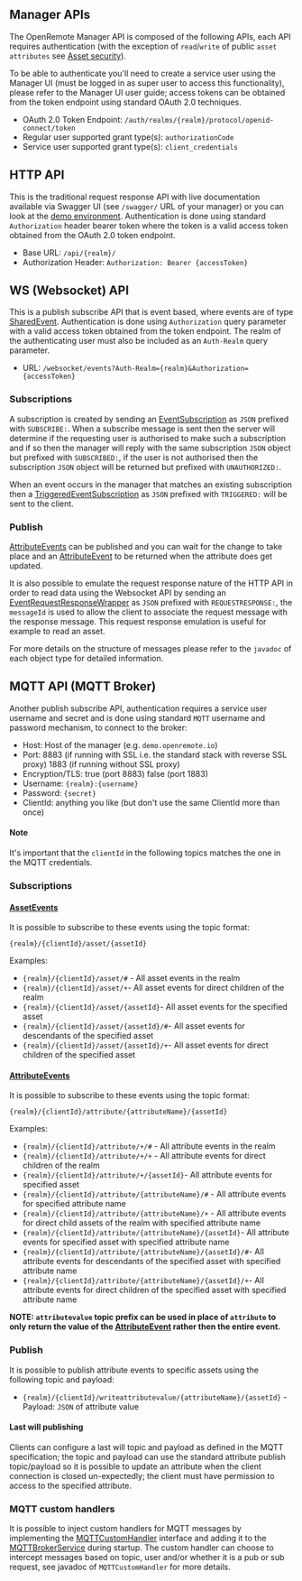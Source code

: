 ## Manager APIs
The OpenRemote Manager API is composed of the following APIs, each API requires authentication (with the exception of `read`/`write` of public `asset` `attributes` see [Asset security](./User-Guide%3A-Asset-Security)).

To be able to authenticate you'll need to create a service user using the Manager UI (must be logged in as super user to access this functionality), please refer to the Manager UI user guide; access tokens can be obtained from the token endpoint using standard OAuth 2.0 techniques.

* OAuth 2.0 Token Endpoint: `/auth/realms/{realm}/protocol/openid-connect/token`
* Regular user supported grant type(s): `authorizationCode`
* Service user supported grant type(s): `client_credentials`



## HTTP API
This is the traditional request response API with live documentation available via Swagger UI (see `/swagger/` URL of your manager) or you can look at the [demo environment](https://demo.openremote.io/swagger/). Authentication is done using standard `Authorization` header bearer token where the token  is a valid access token obtained from the OAuth 2.0 token endpoint.

* Base URL: `/api/{realm}/`
* Authorization Header:  `Authorization: Bearer {accessToken}`

## WS (Websocket) API
This is a publish subscribe API that is event based, where events are of type [SharedEvent](https://github.com/openremote/openremote/blob/master/model/src/main/java/org/openremote/model/event/shared/SharedEvent.java). Authentication is done using `Authorization` query parameter with a valid access token obtained from the token endpoint. The realm of the authenticating user must also be included as an `Auth-Realm` query parameter.

* URL: `/websocket/events?Auth-Realm={realm}&Authorization={accessToken}`

### Subscriptions
A subscription is created by sending an [EventSubscription](https://github.com/openremote/openremote/blob/master/model/src/main/java/org/openremote/model/event/shared/EventSubscription.java) as `JSON` prefixed with `SUBSCRIBE:`. When a subscribe message is sent then the server will determine if the requesting user is authorised to make such a subscription and if so then the manager will reply with the same subscription `JSON` object but prefixed with `SUBSCRIBED:`, if the user is not authorised then the subscription `JSON` object will be returned but prefixed with `UNAUTHORIZED:`.

When an event occurs in the manager that matches an existing subscription then a [TriggeredEventSubscription](https://github.com/openremote/openremote/blob/master/model/src/main/java/org/openremote/model/event/TriggeredEventSubscription.java) as `JSON` prefixed with `TRIGGERED:` will be sent to the client.

### Publish
[AttributeEvents](https://github.com/openremote/openremote/blob/master/model/src/main/java/org/openremote/model/attribute/AttributeEvent.java) can be published and you can wait for the change to take place and an [AttributeEvent](https://github.com/openremote/openremote/blob/master/model/src/main/java/org/openremote/model/attribute/AttributeEvent.java) to be returned when the attribute does get updated.

It is also possible to emulate the request response nature of the HTTP API in order to read data using the Websocket API by sending an [EventRequestResponseWrapper](https://github.com/openremote/openremote/blob/master/model/src/main/java/org/openremote/model/event/shared/EventRequestResponseWrapper.java) as `JSON` prefixed with `REQUESTRESPONSE:`, the `messageId` is used to allow the client to associate the request message with the response message. This request response emulation is useful for example to read an asset.

For more details on the structure of messages please refer to the `javadoc` of each object type for detailed information.

## MQTT API (MQTT Broker)
Another publish subscribe API, authentication requires a service user username and secret and is done using standard `MQTT` username and password mechanism, to connect to the broker:

* Host: Host of the manager (e.g. `demo.openremote.io`)
* Port: 8883 (if running with SSL i.e. the standard stack with reverse SSL proxy) 1883 (if running without SSL proxy)
* Encryption/TLS: true (port 8883) false (port 1883)
* Username: `{realm}:{username}`
* Password: `{secret}`
* ClientId: anything you like (but don't use the same ClientId more than once)

#### Note
It's important that the `clientId` in the following topics matches the one in the MQTT credentials.

### Subscriptions
#### [AssetEvents](https://github.com/openremote/openremote/blob/master/model/src/main/java/org/openremote/model/asset/AssetEvent.java)
It is possible to subscribe to these events using the topic format:

```{realm}/{clientId}/asset/{assetId}```

Examples:

* `{realm}/{clientId}/asset/#` - All asset events in the realm
* `{realm}/{clientId}/asset/+`- All asset events for direct children of the realm
* `{realm}/{clientId}/asset/{assetId}`- All asset events for the specified asset
* `{realm}/{clientId}/asset/{assetId}/#`- All asset events for descendants of the specified asset
* `{realm}/{clientId}/asset/{assetId}/+`- All asset events for direct children of the specified asset

#### [AttributeEvents](https://github.com/openremote/openremote/blob/master/model/src/main/java/org/openremote/model/attribute/AttributeEvent.java) 
It is possible to subscribe to these events using the topic format:

```{realm}/{clientId}/attribute/{attributeName}/{assetId}```

Examples:

* `{realm}/{clientId}/attribute/+/#` - All attribute events in the realm
* `{realm}/{clientId}/attribute/+/+` - All attribute events for direct children of the realm
* `{realm}/{clientId}/attribute/+/{assetId}`- All attribute events for specified asset
* `{realm}/{clientId}/attribute/{attributeName}/#` - All attribute events for specified attribute name
* `{realm}/{clientId}/attribute/{attributeName}/+` - All attribute events for direct child assets of the realm with specified attribute name
* `{realm}/{clientId}/attribute/{attributeName}/{assetId}`- All attribute events for specified asset with specified attribute name
* `{realm}/{clientId}/attribute/{attributeName}/{assetId}/#`- All attribute events for descendants of the specified asset with specified attribute name
* `{realm}/{clientId}/attribute/{attributeName}/{assetId}/+`- All attribute events for direct children of the specified asset with specified attribute name


**NOTE: `attributevalue` topic prefix can be used in place of `attribute` to only return the value of the [AttributeEvent](https://github.com/openremote/openremote/blob/master/model/src/main/java/org/openremote/model/attribute/AttributeEvent.java) rather then the entire event.**


### Publish
It is possible to publish attribute events to specific assets using the following topic and payload:

* `{realm}/{clientId}/writeattributevalue/{attributeName}/{assetId}` - Payload: `JSON` of attribute value

#### Last will publishing
Clients can configure a last will topic and payload as defined in the MQTT specification; the topic and payload can use the standard attribute publish topic/payload so it is possible to update an attribute when the client connection is closed un-expectedly; the client must have permission to access to the specified attribute.

### MQTT custom handlers
It is possible to inject custom handlers for MQTT messages by implementing the [MQTTCustomHandler](https://github.com/openremote/openremote/blob/master/manager/src/main/java/org/openremote/manager/mqtt/MQTTCustomHandler.java) interface and adding it to the [MQTTBrokerService](https://github.com/openremote/openremote/blob/master/manager/src/main/java/org/openremote/manager/mqtt/MqttBrokerService.java) during startup. The custom handler can choose to intercept messages based on topic, user and/or whether it is a pub or sub request, see javadoc of `MQTTCustomHandler` for more details.